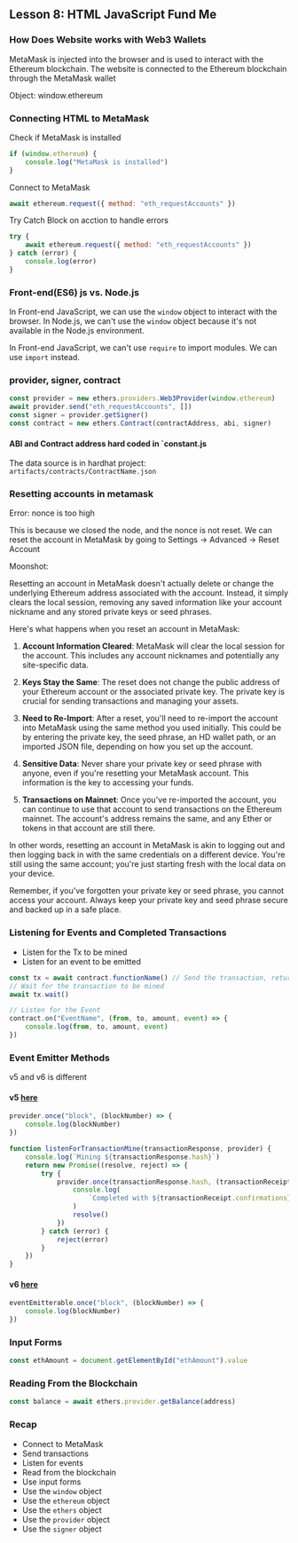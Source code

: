 ## Lesson 8: HTML JavaScript Fund Me

### How Does Website works with Web3 Wallets

MetaMask is injected into the browser and is used to interact with the Ethereum blockchain. The website is connected to the Ethereum blockchain through the MetaMask wallet

Object: window.ethereum

### Connecting HTML to MetaMask

Check if MetaMask is installed

```js
if (window.ethereum) {
    console.log("MetaMask is installed")
}
```

Connect to MetaMask

```js
await ethereum.request({ method: "eth_requestAccounts" })
```

Try Catch Block on acction to handle errors

```js
try {
    await ethereum.request({ method: "eth_requestAccounts" })
} catch (error) {
    console.log(error)
}
```

### Front-end(ES6) js vs. Node.js

In Front-end JavaScript, we can use the `window` object to interact with the browser. In Node.js, we can't use the `window` object because it's not available in the Node.js environment.

In Front-end JavaScript, we can't use `require` to import modules. We can use `import` instead.

### provider, signer, contract

```js
const provider = new ethers.providers.Web3Provider(window.ethereum)
await provider.send("eth_requestAccounts", [])
const signer = provider.getSigner()
const contract = new ethers.Contract(contractAddress, abi, signer)
```

#### ABI and Contract address hard coded in `constant.js

The data source is in hardhat project: `artifacts/contracts/ContractName.json`

### Resetting accounts in metamask

Error: nonce is too high

This is because we closed the node, and the nonce is not reset. We can reset the account in MetaMask by going to Settings -> Advanced -> Reset Account

Moonshot:

Resetting an account in MetaMask doesn't actually delete or change the underlying Ethereum address associated with the account. Instead, it simply clears the local session, removing any saved information like your account nickname and any stored private keys or seed phrases.

Here's what happens when you reset an account in MetaMask:

1. **Account Information Cleared**: MetaMask will clear the local session for the account. This includes any account nicknames and potentially any site-specific data.

2. **Keys Stay the Same**: The reset does not change the public address of your Ethereum account or the associated private key. The private key is crucial for sending transactions and managing your assets.

3. **Need to Re-Import**: After a reset, you'll need to re-import the account into MetaMask using the same method you used initially. This could be by entering the private key, the seed phrase, an HD wallet path, or an imported JSON file, depending on how you set up the account.

4. **Sensitive Data**: Never share your private key or seed phrase with anyone, even if you're resetting your MetaMask account. This information is the key to accessing your funds.

5. **Transactions on Mainnet**: Once you've re-imported the account, you can continue to use that account to send transactions on the Ethereum mainnet. The account's address remains the same, and any Ether or tokens in that account are still there.

In other words, resetting an account in MetaMask is akin to logging out and then logging back in with the same credentials on a different device. You're still using the same account; you're just starting fresh with the local data on your device.

Remember, if you've forgotten your private key or seed phrase, you cannot access your account. Always keep your private key and seed phrase secure and backed up in a safe place.

### Listening for Events and Completed Transactions

-   Listen for the Tx to be mined
-   Listen for an event to be emitted

```js
const tx = await contract.functionName() // Send the transaction, returns a promise
// Wait for the transaction to be mined
await tx.wait()
```

```js
// Listen for the Event
contract.on("EventName", (from, to, amount, event) => {
    console.log(from, to, amount, event)
})
```

### Event Emitter Methods

v5 and v6 is different

#### v5 [here](https://docs.ethers.org/v5/api/providers/provider/#Provider--event-methods)

```js
provider.once("block", (blockNumber) => {
    console.log(blockNumber)
})
```

```js
function listenForTransactionMine(transactionResponse, provider) {
    console.log(`Mining ${transactionResponse.hash}`)
    return new Promise((resolve, reject) => {
        try {
            provider.once(transactionResponse.hash, (transactionReceipt) => {
                console.log(
                    `Completed with ${transactionReceipt.confirmations} confirmations. `
                )
                resolve()
            })
        } catch (error) {
            reject(error)
        }
    })
}
```

#### v6 [here](https://docs.ethers.org/v6/api/utils/events/#about-events)

```js
eventEmitterable.once("block", (blockNumber) => {
    console.log(blockNumber)
})
```

### Input Forms

```js
const ethAmount = document.getElementById("ethAmount").value
```

### Reading From the Blockchain

```js
const balance = await ethers.provider.getBalance(address)
```

### Recap

-   Connect to MetaMask
-   Send transactions
-   Listen for events
-   Read from the blockchain
-   Use input forms
-   Use the `window` object
-   Use the `ethereum` object
-   Use the `ethers` object
-   Use the `provider` object
-   Use the `signer` object

